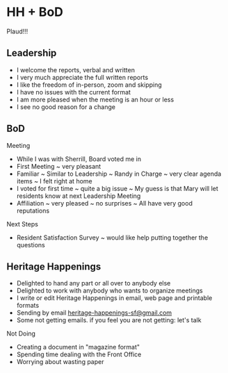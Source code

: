 # HH + BoD

Plaud!!!

## Leadership

* I welcome the reports, verbal and written
* I very much appreciate the full written reports
* I like the freedom of in-person, zoom and skipping
* I have no issues with the current format
* I am more pleased when the meeting is an hour or less
* I see no good reason for a change


## BoD

Meeting

* While I was with Sherrill, Board voted me in
* First Meeting ~ very pleasant
* Familiar ~ Similar to Leadership ~ Randy in Charge ~ very clear agenda items ~ I felt right at home
* I voted for first time ~ quite a big issue ~ My guess is that Mary will let residents know at next Leadership Meeting
* Affiliation ~ very pleased ~ no surprises ~ All have very good reputations

Next Steps

* Resident Satisfaction Survey ~ would like help putting together the questions

## Heritage Happenings

* Delighted to hand any part or all over to anybody else
* Delighted to work with anybody who wants to organize meetings
* I write or edit Heritage Happenings in email, web page and printable formats
* Sending by email heritage-happenings-sf@gmail.com
* Some not getting emails. if you feel you are not getting: let's talk

Not Doing

* Creating a document in "magazine format"
* Spending time dealing with the Front Office
* Worrying about wasting paper
